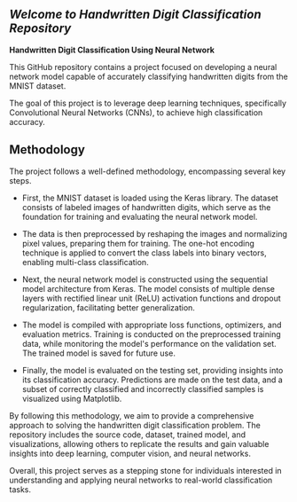 ## *Welcome to Handwritten Digit Classification Repository*

 **Handwritten Digit Classification Using Neural Network**

This GitHub repository contains a project focused on developing a neural network model capable of accurately classifying handwritten digits from the MNIST dataset. 

The goal of this project is to leverage deep learning techniques, specifically Convolutional Neural Networks (CNNs), to achieve high classification accuracy.

## Methodology
The project follows a well-defined methodology, encompassing several key steps.  

- First, the MNIST dataset is loaded using the Keras library. The dataset consists of labeled images of handwritten digits, which serve as the foundation for training and evaluating the neural network model.

- The data is then preprocessed by reshaping the images and normalizing pixel values, preparing them for training. The one-hot encoding technique is applied to convert the class labels into binary vectors, enabling multi-class classification.

- Next, the neural network model is constructed using the sequential model architecture from Keras. The model consists of multiple dense layers with rectified linear unit (ReLU) activation functions and dropout regularization, facilitating better generalization.

- The model is compiled with appropriate loss functions, optimizers, and evaluation metrics. Training is conducted on the preprocessed training data, while monitoring the model's performance on the validation set. The trained model is saved for future use.

- Finally, the model is evaluated on the testing set, providing insights into its classification accuracy. Predictions are made on the test data, and a subset of correctly classified and incorrectly classified samples is visualized using Matplotlib.

By following this methodology, we aim to provide a comprehensive approach to solving the handwritten digit classification problem. The repository includes the source code, dataset, trained model, and visualizations, allowing others to replicate the results and gain valuable insights into deep learning, computer vision, and neural networks.

Overall, this project serves as a stepping stone for individuals interested in understanding and applying neural networks to real-world classification tasks.
